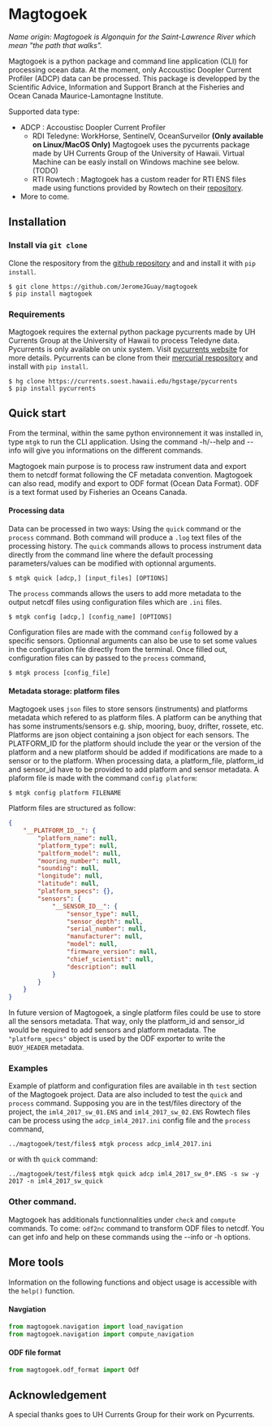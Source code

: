 # Magtogoek 
*Name origin: Magtogoek is Algonquin for the Saint-Lawrence River which mean "the path that walks".*

Magtogoek is a python package and command line application (CLI) for processing ocean data. 
At the moment, only Accoustisc Doopler Current Profiler (ADCP) data can be processed. 
This package is developped by the Scientific Advice, Information and Support Branch at the Fisheries and Ocean Canada Maurice-Lamontagne Institute.

Supported data type:

* ADCP : Accoustisc Doopler Current Profiler 
  - RDI Teledyne: WorkHorse, SentinelV, OceanSurveilor **(Only available on Linux/MacOS Only)**
    Magtogoek uses the pycurrents package made by UH Currents Group of the University of Hawaii.
    Virtual Machine can be easly install on Windows machine see below.(TODO)
  - RTI Rowtech : 
    Magtogoek has a custom reader for RTI ENS files made using functions provided by Rowtech on
    their [repository](https://github.com/rowetechinc/RTI).
* More to come.

## Installation
### Install via `git clone`
Clone the respository from the [github repository](https://github.com/JeromeJGuay/magtogoek) and and install it with `pip install`. 
```shell
$ git clone https://github.com/JeromeJGuay/magtogoek
$ pip install magtogoek
```
### Requirements
Magtogoek requires the external python package pycurrents made by UH Currents Group at the University of Hawaii to process Teledyne data. Pycurrents is only available on unix system. Visit [pycurrents website](https://currents.soest.hawaii.edu/ocn_data_analysis/installation.html) for more details.
Pycurrents can be clone from their [mercurial respository](https://currents.soest.hawaii.edu/hgstage/pycurrents) and install with `pip install`.
```shell
$ hg clone https://currents.soest.hawaii.edu/hgstage/pycurrents
$ pip install pycurrents
```
## Quick start
From the terminal, within the same python environnement it was installed in, type `mtgk` to run the CLI application. 
Using the command -h/--help and --info will give you informations on the different commands.

Magtogoek main purpose is to process raw instrument data and export them to netcdf format following the CF metadata convention. 
Magtogoek can also read, modify and export to ODF format (Ocean Data Format).
ODF is a text format used by Fisheries an Oceans Canada.

#### Processing data
Data can be processed in two ways: Using the `quick` command or the `process` command. 
Both command will produce a `.log` text files of the processing history.
The `quick` commands allows to process instrument data directly from the command line where the default processing parameters/values can be modified with optionnal arguments.
```Shell
$ mtgk quick [adcp,] [input_files] [OPTIONS]
```
The `process` commands allows the users to add more metadata to the output netcdf files using configuration files which are `.ini` files.
```Shell
$ mtgk config [adcp,] [config_name] [OPTIONS]
```
Configuration files are made with the command `config` followed by a specific sensors. 
Optionnal arguments can also be use to set some values in the configuration file directly from the terminal.
Once filled out, configuration files can by passed to the `process` command,
```Shell
$ mtgk process [config_file]

```

#### Metadata storage: platform files
Magtogoek uses `json` files to store sensors (instruments) and platforms metadata which refered to as platform files.
A platform can be anything that has some instruments/sensors e.g. ship, mooring, buoy, drifter, rossete, etc.
Platforms are json object containing a json object for each sensors. 
The PLATFORM\_ID for the platform should include the year or the version of the platform and a new platform should be added if modifications are made to a sensor or to the platform.
When processing data, a platform\_file, platform\_id and sensor\_id have to be provided to add platform and sensor metadata.
A plaform file is made with the command `config platform`:
```Shell
$ mtgk config platform FILENAME 
```
Platform files are structured as follow:

```json
{
    "__PLATFORM_ID__": {
        "platform_name": null,
        "platform_type": null,
        "paltform_model": null,
        "mooring_number": null,
        "sounding": null,
        "longitude": null,
        "latitude": null,
        "platform_specs": {},
        "sensors": {
            "__SENSOR_ID__": {
                "sensor_type": null,
                "sensor_depth": null,
                "serial_number": null,
                "manufacturer": null,
                "model": null,
                "firmware_version": null,
                "chief_scientist": null,
                "description": null
            }
        }
    }
}
```
In future version of Magtogoek, a single platform files could be use to store all the sensors metadata. 
That way, only the platform\_id and sensor\_id would be required to add sensors and platform metadata. 
The `"platform_specs"` object is used by the ODF exporter to write the `BUOY_HEADER` metadata.

### Examples
Example of platform and configuration files are available in th `test` section of the Magtogoek project. 
Data are also included to test the `quick` and `process` command.
Supposing you are in the test/files directory of the project, the `iml4_2017_sw_01.ENS` and `iml4_2017_sw_02.ENS` Rowtech files can be process using the `adcp_iml4_2017.ini` config file and the `process` command,
```shell
../magtogoek/test/files$ mtgk process adcp_iml4_2017.ini
```
or with th `quick` command:
```shell
../magtogoek/test/files$ mtgk quick adcp iml4_2017_sw_0*.ENS -s sw -y 2017 -n iml4_2017_sw_quick
```


### Other command.

Magtogoek has additionals functionnalities under `check` and `compute` commands.
To come: `odf2nc` command to transform ODF files to netcdf.
You can get info and help on these commands using the --info or -h options.

## More tools
Information on the following functions and object usage is accessible with the `help()` function.
#### Navgiation 
```python
from magtogoek.navigation import load_navigation
from magtogoek.navigation import compute_navigation
```
#### ODF file format
```python
from magtogoek.odf_format import Odf
```
## Acknowledgement
A special thanks goes to UH Currents Group for their work on Pycurrents.

